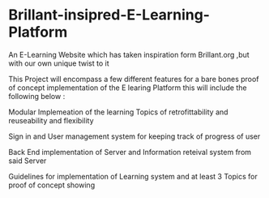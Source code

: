 # Brillant-insipred-E-Learning-Platform
An E-Learning Website which has taken inspiration form Brillant.org ,but with our own unique twist to it

This Project will encompass a few different features for a bare bones proof of concept implementation of the E learing Platform this will include the following below :

Modular Implemeation of the learning Topics of retrofittability and reuseability and flexibility 

Sign in and User management system for keeping track of progress of user

Back End implementation of Server and Information reteival system from said Server

Guidelines for implementation of Learning system and at least 3 Topics for proof of concept showing
